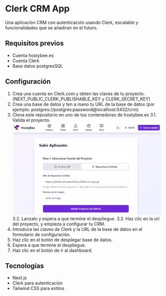 # Clerk CRM App

Una aplicación CRM con autenticación usando Clerk, escalable y funcionalidades que se añadiran en el futuro.

## Requisitos previos

- Cuenta hostybee.es
- Cuenta Clerk
- Base datos postgresSQL

## Configuración

1. Crea una cuenta en Clerk.com y obten las claves de tu proyecto. (NEXT_PUBLIC_CLERK_PUBLISHABLE_KEY y CLERK_SECRET_KEY)
2. Crea una base de datos y ten a mano tu URL de la base de datos (por ejemplo: postgres://postgres:password@localhost:5432/crm)
3. Clona este repositorio en uno de tus contenedores de hostybee.es
   3.1. Valida el proyecto.
   ![Validar proyecto](image.png)
   3.2. Lanzalo y espera a que termine el despliegue.
   3.3. Haz clic en la url del proyecto, y empieza a configurar tu CRM.
4. Introduce las claves de Clerk y la URL de la base de datos en el formulario de configuración.
5. Haz clic en el botón de desplegar base de datos.
6. Espera a que termine el despliegue.
7. Haz clic en el botón de ir al dashboard.

## Tecnologías

- Next.js
- Clerk para autenticación
- Tailwind CSS para estilos
